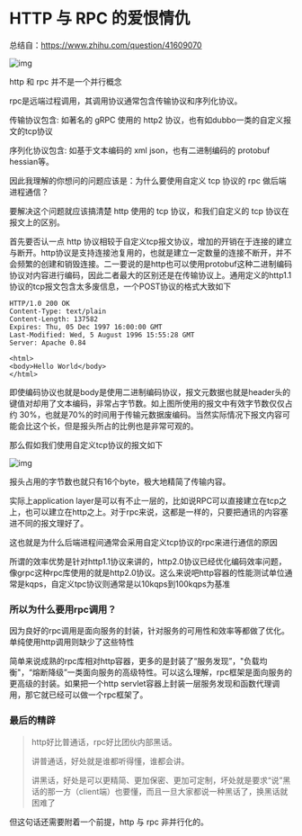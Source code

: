 # HTTP 与 RPC 的爱恨情仇

总结自：https://www.zhihu.com/question/41609070



![img](https://picx.zhimg.com/80/v2-7d859132076fe279e570ffcd6e7545d8_720w.webp?source=1940ef5c)

http 和 rpc 并不是一个并行概念

rpc是远端过程调用，其调用协议通常包含传输协议和序列化协议。

传输协议包含: 如著名的 gRPC 使用的 http2 协议，也有如dubbo一类的自定义报文的tcp协议

序列化协议包含: 如基于文本编码的 xml json，也有二进制编码的 protobuf hessian等。

因此我理解的你想问的问题应该是：为什么要使用自定义 tcp 协议的 rpc 做后端进程通信？

要解决这个问题就应该搞清楚 http 使用的 tcp 协议，和我们自定义的 tcp 协议在报文上的区别。



首先要否认一点 http 协议相较于自定义tcp报文协议，增加的开销在于连接的建立与断开。http协议是支持连接池复用的，也就是建立一定数量的连接不断开，并不会频繁的创建和销毁连接。二一要说的是http也可以使用protobuf这种二进制编码协议对内容进行编码，因此二者最大的区别还是在传输协议上。通用定义的http1.1协议的tcp报文包含太多废信息，一个POST协议的格式大致如下

```http
HTTP/1.0 200 OK 
Content-Type: text/plain
Content-Length: 137582
Expires: Thu, 05 Dec 1997 16:00:00 GMT
Last-Modified: Wed, 5 August 1996 15:55:28 GMT
Server: Apache 0.84

<html>
<body>Hello World</body>
</html>
```



即使编码协议也就是body是使用二进制编码协议，报文元数据也就是header头的键值对却用了文本编码，非常占字节数。如上图所使用的报文中有效字节数仅仅占约 30%，也就是70%的时间用于传输元数据废编码。当然实际情况下报文内容可能会比这个长，但是报头所占的比例也是非常可观的。

那么假如我们使用自定义tcp协议的报文如下

![img](https://picx.zhimg.com/80/v2-89c905b0806577471aa7789a25ac0d44_720w.webp?source=1940ef5c)

报头占用的字节数也就只有16个byte，极大地精简了传输内容。

实际上application layer是可以有不止一层的，比如说RPC可以直接建立在tcp之上，也可以建立在http之上。对于rpc来说，这都是一样的，只要把通讯的内容塞进不同的报文理好了。

这也就是为什么后端进程间通常会采用自定义tcp协议的rpc来进行通信的原因

所谓的效率优势是针对http1.1协议来讲的，http2.0协议已经优化编码效率问题，像grpc这种rpc库使用的就是http2.0协议。这么来说吧http容器的性能测试单位通常是kqps，自定义tpc协议则通常是以10kqps到100kqps为基准





### 所以为什么要用rpc调用？

因为良好的rpc调用是面向服务的封装，针对服务的可用性和效率等都做了优化。单纯使用http调用则缺少了这些特性

简单来说成熟的rpc库相对http容器，更多的是封装了“服务发现”，"负载均衡"，“熔断降级”一类面向服务的高级特性。可以这么理解，rpc框架是面向服务的更高级的封装。如果把一个http servlet容器上封装一层服务发现和函数代理调用，那它就已经可以做一个rpc框架了。



### 最后的精辟

> http好比普通话，rpc好比团伙内部黑话。
>
> 讲普通话，好处就是谁都听得懂，谁都会讲。
>
> 讲黑话，好处是可以更精简、更加保密、更加可定制，坏处就是要求“说”黑话的那一方（client端）也要懂，而且一旦大家都说一种黑话了，换黑话就困难了



但这句话还需要附着一个前提，http 与 rpc 非并行化的。